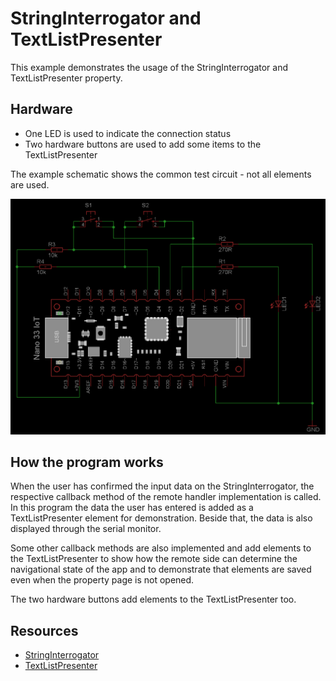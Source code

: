 # StringInterrogator and TextListPresenter

This example demonstrates the usage of the StringInterrogator and TextListPresenter property.

## Hardware

- One LED is used to indicate the connection status
- Two hardware buttons are used to add some items to the TextListPresenter

The example schematic shows the common test circuit - not all elements are used.

![Test Circuit](TestCircuit_NanoIoT_Common.png)

## How the program works

When the user has confirmed the input data on the StringInterrogator, the respective callback method of the remote handler implementation is called. In this program the data the user has entered is added as a TextListPresenter element for demonstration. Beside that, the data is also displayed through the serial monitor.

Some other callback methods are also implemented and add elements to the TextListPresenter to show how the remote side can determine the navigational state of the app and to demonstrate that elements are saved even when the property page is not opened.

The two hardware buttons add elements to the TextListPresenter too.

## Resources

- [StringInterrogator](https://api.laroomy.com/p/property-classes.html#laroomyApiRefMIDStringIG)
- [TextListPresenter](https://api.laroomy.com/p/property-classes.html#laroomyApiRefMIDTextListP)
